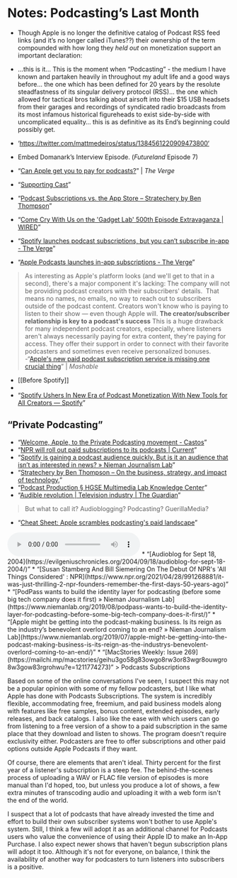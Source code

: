 # Notes: Podcasting’s Last Month
* Though Apple is no longer the definitive catalog of Podcast RSS feed links (and it’s no longer called iTunes??) their ownership of the term compounded with how long they *held out* on monetization support an important declaration:
* …this is it… This is the moment when “Podcasting” - the medium I have known and partaken heavily in throughout my adult life and a good ways before… the one which has been defined for 20 years by the resolute steadfastness of its singular delivery protocol (RSS)… the one which allowed for tactical bros talking about airsoft into their $15 USB headsets from their garages and recordings of syndicated radio broadcasts from its most infamous historical figureheads to exist side-by-side with uncomplicated equality… this is as definitive as its End’s beginning could possibly get.

* ‘https://twitter.com/mattmedeiros/status/1384561220909473800‘
* Embed Domanark’s Interview Episode. (_Futureland_ Episode 7)
* “[Can Apple get you to pay for podcasts?](https://www.theverge.com/2021/4/22/22396042/apple-podcast-subscriptions-launch-price)” | _The Verge_
* “[Supporting Cast](https://www.supportingcast.fm/post/what-apple-podcast-subscriptions-means-for-supporting-cast-slate-and-our-podcasters-2)”
* “[Podcast Subscriptions vs. the App Store – Stratechery by Ben Thompson](https://stratechery.com/2021/podcast-subscriptions-vs-the-app-store/)”
* “[Come Cry With Us on the 'Gadget Lab' 500th Episode Extravaganza | WIRED](https://www.wired.com/story/gadget-lab-podcast-500/)”
* “[Spotify launches podcast subscriptions, but you can’t subscribe in-app - The Verge](https://www.theverge.com/2021/4/27/22404273/spotify-podcast-subscriptions-monetize-subscriber-shows)”
* “[Apple Podcasts launches in-app subscriptions - The Verge](https://www.theverge.com/platform/amp/2021/4/20/22381980/apple-podcasts-app-subscriptions-new-design)”
>As interesting as Apple's platform looks (and we'll get to that in a second), there's a major component it's lacking: The company will not be providing podcast creators with their subscribers' details. 
>That means no names, no emails, no way to reach out to subscribers outside of the podcast content. Creators won't know who is paying to listen to their show — even though Apple will.
>**The creator/subscriber relationship is key to a podcast's success**
>This is a huge drawback for many independent podcast creators, especially, where listeners aren't always necessarily paying for extra content, they're paying for access. They offer their support in order to connect with their favorite podcasters and sometimes even receive personalized bonuses.
-“[Apple's new paid podcast subscription service is missing one crucial thing](https://mashable.com/article/apple-paid-podcast-subscription-creators/)” | _Mashable_

* [[Before Spotify]]
* 
* “[Spotify Ushers In New Era of Podcast Monetization With New Tools for All Creators — Spotify](https://newsroom.spotify.com/2021-04-27/spotify-ushers-in-new-era-of-podcast-monetization-with-new-tools-for-all-creators/)”
## “Private Podcasting”
* “[Welcome, Apple, to the Private Podcasting movement - Castos](https://castos.com/welcome-apple-to-the-private-podcasting-movement/)”
* “[NPR will roll out paid subscriptions to its podcasts | Current](https://current.org/2021/04/npr-will-roll-out-paid-subscriptions-to-its-podcasts/?wallit_nosession=1)”
* “[Spotify is gaining a podcast audience quickly. But is it an audience that isn’t as interested in news? » Nieman Journalism Lab](https://www.niemanlab.org/2020/02/spotify-is-gaining-a-podcast-audience-quickly-but-it-is-an-audience-that-isnt-as-interested-in-news/)”
* “[Stratechery by Ben Thompson – On the business, strategy, and impact of technology.](https://stratechery.com/)”
* “[Podcast Production § HGSE Multimedia Lab Knowledge Center](https://archive.ph/20120710232048/http://isites.harvard.edu/icb/icb.do?keyword=k1967&pageid=icb.page23750)”
* “[Audible revolution | Television industry | The Guardian](https://www.theguardian.com/media/2004/feb/12/broadcasting.digitalmedia)”
> But what to call it? Audioblogging? Podcasting? GuerillaMedia?
* “[Cheat Sheet: Apple scrambles podcasting's paid landscape](http://ec2-34-225-151-148.compute-1.amazonaws.com/media/cheat-sheet-apple-scrambles-podcastings-paid-landscape/)”

<audio controls>
  <source src="http://www.evilgeniuschronicles.org/audio/egc-9-18-2004.mp3">
</audio>
* “[Audioblog for Sept 18, 2004](https://evilgeniuschronicles.org/2004/09/18/audioblog-for-sept-18-2004/)”
* “[Susan Stamberg And Bill Siemering On The Debut Of NPR's 'All Things Considered' : NPR](https://www.npr.org/2021/04/28/991268881/it-was-just-thrilling-2-npr-founders-remember-the-first-days-50-years-ago)”
* “[PodPass wants to build the identity layer for podcasting (before some big tech company does it first) » Nieman Journalism Lab](https://www.niemanlab.org/2019/08/podpass-wants-to-build-the-identity-layer-for-podcasting-before-some-big-tech-company-does-it-first/)”
* “[Apple might be getting into the podcast-making business. Is its reign as the industry’s benevolent overlord coming to an end? » Nieman Journalism Lab](https://www.niemanlab.org/2019/07/apple-might-be-getting-into-the-podcast-making-business-is-its-reign-as-the-industrys-benevolent-overlord-coming-to-an-end/)”
* “[MacStories Weekly: Issue 269](https://mailchi.mp/macstories/geihu3go58g83owgo8rw3or83wgr8ouwgro8w3gow83rgrohwu?e=1211774273)”
> Podcasts Subscriptions

Based on some of the online conversations I've seen, I suspect this may not be a popular opinion with some of my fellow podcasters, but I like what Apple has done with Podcasts Subscriptions. The system is incredibly flexible, accommodating free, freemium, and paid business models along with features like free samples, bonus content, extended episodes, early releases, and back catalogs. I also like the ease with which users can go from listening to a free version of a show to a paid subscription in the same place that they download and listen to shows.
The program doesn't require exclusivity either. Podcasters are free to offer subscriptions and other paid options outside Apple Podcasts if they want.

Of course, there are elements that aren't ideal. Thirty percent for the first year of a listener's subscription is a steep fee. The behind-the-scenes process of uploading a WAV or FLAC file version of episodes is more manual than I'd hoped, too, but unless you produce a lot of shows, a few extra minutes of transcoding audio and uploading it with a web form isn't the end of the world.

I suspect that a lot of podcasts that have already invested the time and effort to build their own subscriber systems won't bother to use Apple's system. Still, I think a few will adopt it as an additional channel for Podcasts users who value the convenience of using their Apple ID to make an In-App Purchase. I also expect newer shows that haven't begun subscription plans will adopt it too. Although it's not for everyone, on balance, I think the availability of another way for podcasters to turn listeners into subscribers is a positive.